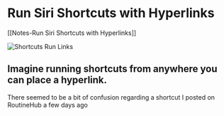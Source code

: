 # Run Siri Shortcuts with Hyperlinks
[[Notes-Run Siri Shortcuts with Hyperlinks]]

![Shortcuts Run Links](https://user-images.githubusercontent.com/43663476/155768732-03ca73a9-9b18-414f-ae86-a27bbe01ce04.png)

## Imagine running shortcuts from anywhere you can place a hyperlink.

There seemed to be a bit of confusion regarding a shortcut I posted on RoutineHub a few days ago 